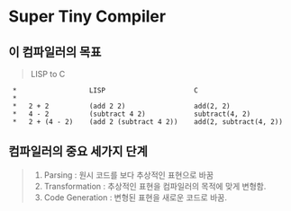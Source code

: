 # Super Tiny Compiler

## 이 컴파일러의 목표

>LISP to C

```
 *                  LISP                      C
 *
 *   2 + 2          (add 2 2)                 add(2, 2)
 *   4 - 2          (subtract 4 2)            subtract(4, 2)
 *   2 + (4 - 2)    (add 2 (subtract 4 2))    add(2, subtract(4, 2))
```

##  컴파일러의 중요 세가지 단계
>1. Parsing : 원시 코드를 보다 추상적인 표현으로 바꿈 
>2. Transformation : 추상적인 표현을 컴파일러의 목적에 맞게 변형함.
>3. Code Generation : 변형된 표현을 새로운 코드로 바꿈.
